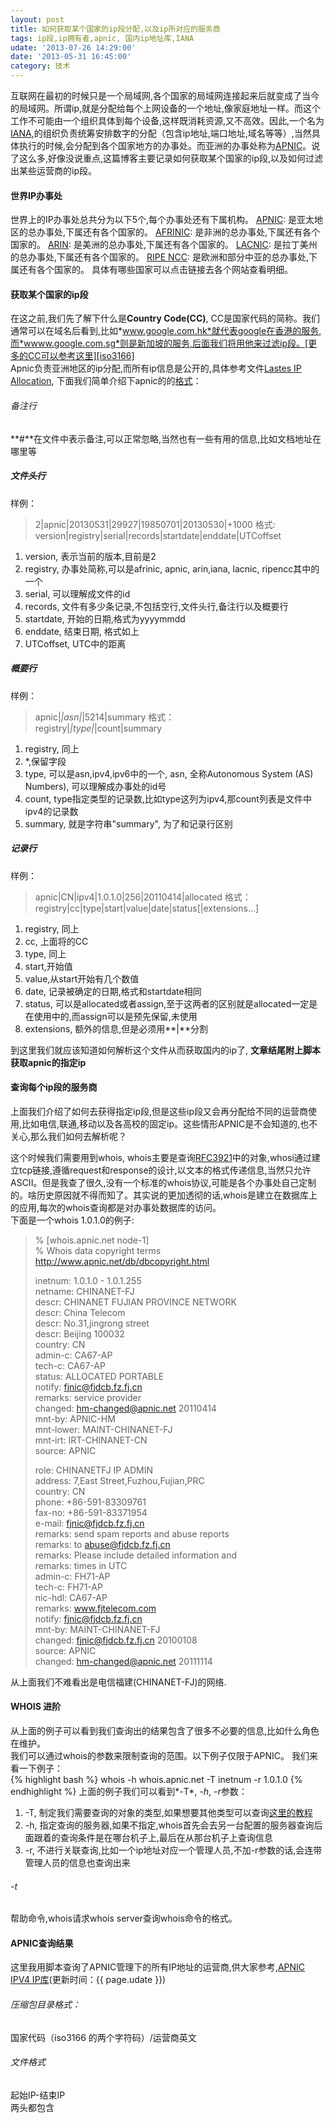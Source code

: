 ```yaml
---
layout: post
title: 如何获取某个国家的ip段分配,以及ip所对应的服务商
tags: ip段,ip拥有者,apnic, 国内ip地址库,IANA
udate: '2013-07-26 14:29:00'
date: '2013-05-31 16:45:00'
category: 技术
---
```

[IANAwebsite]: http://www.iana.org/ "IANA Website"

[APNICweb]: http://www.apnic.net/ "APNIC Website"
[AFRINICweb]: http://afrinic.net/ "AFRINIC Website"
[ARINweb]: http://arin.net/ "ARIN Website"
[LACNICWeb]: http://lacnic.net/ "LACNIC Website"
[RIPEweb]: http://ripe.net/ "RIPE NCC Website"

[iso3166]: http://www.iso.org/iso/home/standards/country_codes/iso-3166-1_decoding_table.htm "ISO-3166 Country Code"
[APNICformat]: http://www.apnic.net/publications/media-library/documents/resource-guidelines/rir-statistics-exchange-format#Format "APNIC IP ALLOC FORMAT"
[APNICwhois]: http://www.apnic.net/apnic-info/whois_search/using-whois "APNIC WHOIS"
[apnic_file]: http://ftp.apnic.net/apnic/stats/apnic/delegated-apnic-latest "APNIC Latest IP"
[rfc3921]: http://www.ietf.org/rfc/rfc3912.txt "RFC 3921"
[apnicIPV4]: /file/apnic.ipv4.tar.xz "APNIC IPV4库"

互联网在最初的时候只是一个局域网,各个国家的局域网连接起来后就变成了当今的局域网。所谓ip,就是分配给每个上网设备的一个地址,像家庭地址一样。而这个工作不可能由一个组织具体到每个设备,这样既消耗资源,又不高效。因此,一个名为[IANA][IANAwebsite],的组织负责统筹安排数字的分配（包含ip地址,端口地址,域名等等）,当然具体执行的时候,会分配到各个国家地方的办事处。而亚洲的办事处称为[APNIC][APNICweb]。说了这么多,好像没说重点,这篇博客主要记录如何获取某个国家的ip段,以及如何过滤出某些运营商的ip段。  

#### 世界IP办事处  
世界上的IP办事处总共分为以下5个,每个办事处还有下属机构。
[APNIC][APNICweb]: 是亚太地区的总办事处,下属还有各个国家的。
[AFRINIC][AFRINICweb]: 是非洲的总办事处,下属还有各个国家的。
[ARIN][ARINweb]: 是美洲的总办事处,下属还有各个国家的。
[LACNIC][LACNICweb]: 是拉丁美州的总办事处,下属还有各个国家的。
[RIPE NCC][RIPEweb]: 是欧洲和部分中亚的总办事处,下属还有各个国家的。
具体有哪些国家可以点击链接去各个网站查看明细。


#### 获取某个国家的ip段
在这之前,我们先了解下什么是**Country Code(CC)**, CC是国家代码的简称。我们通常可以在域名后看到,比如*www.google.com.hk*就代表google在香港的服务,而*wwww.google.com.sg*则是新加坡的服务,后面我们将用他来过滤ip段。[更多的CC可以参考这里][iso3166]  
Apnic负责亚洲地区的ip分配,而所有ip信息是公开的,具体参考文件[Lastes IP Allocation][apnic_file], 下面我们简单介绍下apnic的的[格式][APNICformat]：  
  
###### 备注行
**\#**在文件中表示备注,可以正常忽略,当然也有一些有用的信息,比如文档地址在哪里等
  
##### 文件头行
样例：  
> 2|apnic|20130531|29927|19850701|20130530|+1000
格式:
> version|registry|serial|records|startdate|enddate|UTCoffset
  
1. version, 表示当前的版本,目前是2
2. registry, 办事处简称,可以是afrinic, apnic, arin,iana, lacnic, ripencc其中的一个
3. serial, 可以理解成文件的id
4. records, 文件有多少条记录,不包括空行,文件头行,备注行以及概要行
5. startdate, 开始的日期,格式为yyyymmdd
6. enddate, 结束日期, 格式如上
7. UTCoffset, UTC中的距离

##### 概要行
样例：  
> apnic|*|asn|*|5214|summary
格式：   
> registry|*|type|*|count|summary
  
1. registry, 同上
2. \*,保留字段
3. type, 可以是asn,ipv4,ipv6中的一个, asn, 全称Autonomous System (AS) Numbers), 可以理解成办事处的id号
4. count, type指定类型的记录数,比如type这列为ipv4,那count列表是文件中ipv4的记录数
5. summary, 就是字符串"summary", 为了和记录行区别
  
##### 记录行
样例：  
> apnic|CN|ipv4|1.0.1.0|256|20110414|allocated
格式：
> registry|cc|type|start|value|date|status\[|extensions...\]
  
1. registry, 同上
2. cc, 上面将的CC
3. type, 同上
4. start,开始值
5. value,从start开始有几个数值
6. date, 记录被确定的日期,格式和startdate相同
7. status, 可以是allocated或者assign,至于这两者的区别就是allocated一定是在使用中的,而assign可以是预先保留,未使用
8. extensions, 额外的信息,但是必须用**|**分割
  
到这里我们就应该知道如何解析这个文件从而获取国内的ip了, **文章结尾附上脚本获取apnic的指定ip**  
  
  
#### 查询每个ip段的服务商
上面我们介绍了如何去获得指定ip段,但是这些ip段又会再分配给不同的运营商使用,比如电信,联通,移动以及各高校的固定ip。这些情形APNIC是不会知道的,也不关心,那么我们如何去解析呢？  
  
这个时候我们需要用到whois, whois主要是查询[RFC3921][rfc3921]中的对象,whosi通过建立tcp链接,遵循request和response的设计,以文本的格式传递信息,当然只允许ASCII。但是我查了很久,没有一个标准的whois协议,可能是各个办事处自己定制的。啥历史原因就不得而知了。其实说的更加透彻的话,whois是建立在数据库上的应用,每次的whois查询都是对办事处数据库的访问。  
下面是一个whois 1.0.1.0的例子:  
> % \[whois.apnic.net node-1\]  
> % Whois data copyright terms    http://www.apnic.net/db/dbcopyright.html  
>   
> inetnum:        1.0.1.0 - 1.0.1.255  
> netname:        CHINANET-FJ  
> descr:          CHINANET FUJIAN PROVINCE NETWORK  
> descr:          China Telecom  
> descr:          No.31,jingrong street  
> descr:          Beijing 100032  
> country:        CN  
> admin-c:        CA67-AP  
> tech-c:         CA67-AP  
> status:         ALLOCATED PORTABLE  
> notify:         fjnic@fjdcb.fz.fj.cn  
> remarks:        service provider  
> changed:        hm-changed@apnic.net 20110414  
> mnt-by:         APNIC-HM  
> mnt-lower:      MAINT-CHINANET-FJ  
> mnt-irt:        IRT-CHINANET-CN  
> source:         APNIC   
>   
> role:           CHINANETFJ IP ADMIN  
> address:        7,East Street,Fuzhou,Fujian,PRC  
> country:        CN  
> phone:          +86-591-83309761  
> fax-no:         +86-591-83371954  
> e-mail:         fjnic@fjdcb.fz.fj.cn  
> remarks:        send spam reports  and abuse reports  
> remarks:        to abuse@fjdcb.fz.fj.cn  
> remarks:        Please include detailed information and  
> remarks:        times in UTC  
> admin-c:        FH71-AP  
> tech-c:         FH71-AP  
> nic-hdl:        CA67-AP  
> remarks:        www.fjtelecom.com  
> notify:         fjnic@fjdcb.fz.fj.cn  
> mnt-by:         MAINT-CHINANET-FJ  
> changed:        fjnic@fjdcb.fz.fj.cn 20100108  
> source:         APNIC  
> changed:        hm-changed@apnic.net 20111114  
  
从上面我们不难看出是电信福建\(CHINANET-FJ\)的网络.  
  
#### WHOIS 进阶  
从上面的例子可以看到我们查询出的结果包含了很多不必要的信息,比如什么角色在维护。  
我们可以通过whois的参数来限制查询的范围。以下例子仅限于APNIC。
我们来看一下例子：  
{% highlight bash %}
whois -h whois.apnic.net -T inetnum -r  1.0.1.0
{% endhighlight %}
上面的例子我们可以看到*-T*, *-h*, *-r*参数：  
1. -T, 制定我们需要查询的对象的类型,如果想要其他类型可以查询[这里的教程][APNICwhois]  
2. -h, 指定查询的服务器,如果不指定,whois首先会去另一台配置的服务器查询后面跟着的查询条件是在哪台机子上,最后在从那台机子上查询信息  
3. -r, 不进行关联查询,比如一个ip地址对应一个管理人员,不加-r参数的话,会连带管理人员的信息也查询出来

###### -t 
帮助命令,whois请求whois server查询whois命令的格式。  

#### APNIC查询结果  
这里我用脚本查询了APNIC管理下的所有IP地址的运营商,供大家参考,[APNIC IPV4 IP库][apnicIPV4]\(更新时间：{{ page.udate }}\)  
###### 压缩包目录格式：  
国家代码（iso3166 的两个字符码）/运营商英文
###### 文件格式
起始IP-结束IP  
两头都包含
